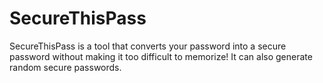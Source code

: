 # SecureThisPass
SecureThisPass is a tool that converts your password into a secure password without making it too difficult to memorize! It can also generate random secure passwords.
